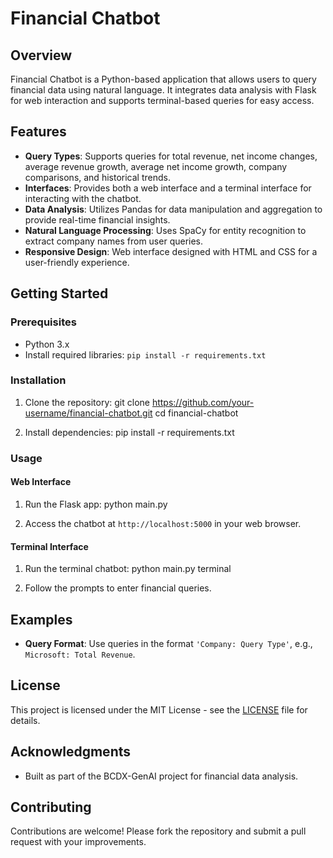 # Financial Chatbot

## Overview

Financial Chatbot is a Python-based application that allows users to query financial data using natural language. It integrates data analysis with Flask for web interaction and supports terminal-based queries for easy access.

## Features

- **Query Types**: Supports queries for total revenue, net income changes, average revenue growth, average net income growth, company comparisons, and historical trends.
- **Interfaces**: Provides both a web interface and a terminal interface for interacting with the chatbot.
- **Data Analysis**: Utilizes Pandas for data manipulation and aggregation to provide real-time financial insights.
- **Natural Language Processing**: Uses SpaCy for entity recognition to extract company names from user queries.
- **Responsive Design**: Web interface designed with HTML and CSS for a user-friendly experience.

## Getting Started

### Prerequisites

- Python 3.x
- Install required libraries: `pip install -r requirements.txt`

### Installation

1. Clone the repository:
git clone https://github.com/your-username/financial-chatbot.git
cd financial-chatbot

2. Install dependencies:
pip install -r requirements.txt

### Usage

#### Web Interface

1. Run the Flask app:
python main.py

3. Access the chatbot at `http://localhost:5000` in your web browser.

#### Terminal Interface

1. Run the terminal chatbot:
python main.py terminal

2. Follow the prompts to enter financial queries.

## Examples

- **Query Format**: Use queries in the format `'Company: Query Type'`, e.g., `Microsoft: Total Revenue`.

## License

This project is licensed under the MIT License - see the [LICENSE](LICENSE) file for details.

## Acknowledgments

- Built as part of the BCDX-GenAI project for financial data analysis.

## Contributing

Contributions are welcome! Please fork the repository and submit a pull request with your improvements.




